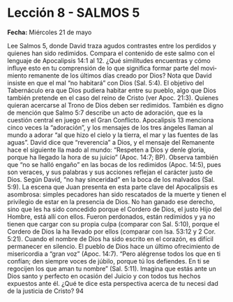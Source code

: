 # Lección 8 - SALMOS 5

**Fecha:** Miércoles 21 de mayo


Lee Salmos 5, donde David traza agudos contrastes entre los perdidos y quienes han sido redimidos. Compara el contenido de este salmo con el lenguaje de Apocalipsis 14:1 al 12. ¿Qué similitudes encuentras y cómo influye esto en tu comprensión de lo que significa formar parte del movi­ miento remanente de los últimos días creado por Dios? Nota que David insiste en que el mal “no habitará” con Dios (Sal. 5:4). El objetivo del Tabernáculo era que Dios pudiera habitar entre su pueblo, algo que Dios también pretende en el caso del reino de Cristo (ver Apoc. 21:3). Quienes quieran acercarse al Trono de Dios deben ser redimidos. También es digno de mención que Salmo 5:7 describe un acto de adoración, que es la cuestión central en juego en el Gran Conflicto. Apocalipsis 13 menciona cinco veces la “adoración”, y los mensajes de los tres ángeles llaman al mundo a adorar “al que hizo el cielo y la tierra, el mar y las fuentes de las aguas”. David dice que “reverencia” a Dios, y el mensaje del Remanente hace el siguiente lla­ mado al mundo: “Respeten a Dios y denle gloria, porque ha llegado la hora de su juicio” (Apoc. 14:7; BP). Observa también que “no se halló engaño” en las bocas de los redimidos (Apoc. 14:5), pues son veraces, y sus palabras y sus acciones reflejan el carácter justo de Dios. Según David, “no hay sinceridad” en la boca de los malvados (Sal. 5:9). La escena que Juan presenta en esta parte clave del Apocalipsis es asombrosa: simples pecadores han sido rescatados de la muerte y tienen el privilegio de estar en la presencia de Dios. No han ganado ese derecho, sino que les ha sido concedido porque el Cordero de Dios, el justo Hijo del Hombre, está allí con ellos. Fueron perdonados, están redimidos y ya no tienen que cargar con su propia culpa (comparar con Sal. 5:10), porque el Cordero de Dios la ha llevado por ellos (comparar con Isa. 53:12 y 2 Cor. 5:21). Cuando el nombre de Dios ha sido escrito en el corazón, es difícil permanecer en silencio. El pueblo de Dios hace un último ofrecimiento de misericordia a “gran voz” (Apoc. 14:7). “Pero alégrense todos los que en ti confían; den siempre voces de júbilo, porque tú los defiendes. En ti se regocijen los que aman tu nombre” (Sal. 5:11). Imagina que estás ante un Dios santo y perfecto en ocasión del Juicio y con todos tus hechos expuestos ante él. ¿Qué te dice esta perspectiva acerca de tu necesi­ dad de la justicia de Cristo? 94